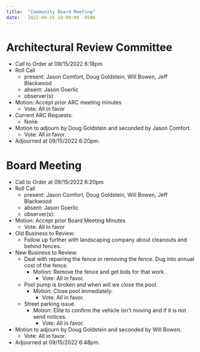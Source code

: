 ```yaml
---
title:  "Community Board Meeting"
date:   2022-09-15 18:00:00 -0500
---
```


# Architectural Review Committee

- Call to Order at 09/15/2022 6:18pm
- Roll Call
    - present: Jason Comfort, Doug Goldstein, Will Bowen, Jeff Blackwood
    - absent: Jason Goerlic
    - observer(s):
- Motion: Accept prior ARC meeting minutes
  - Vote: All in favor
- Current ARC Requests:
  - None
- Motion to adjourn by Doug Goldstein and seconded by Jason Comfort.
  - Vote: All in favor.
- Adjourned at 09/15/2022 6:20pm.

# Board Meeting

- Call to Order at 09/15/2022 6:20pm
- Roll Call
    - present: Jason Comfort, Doug Goldstein, Will Bowen, Jeff Blackwood
    - absent: Jason Goerlic
    - observer(s):
- Motion: Accept prior Board Meeting Minutes
  - Vote: All in favor
- Old Business to Review:
  - Follow up further with landscaping company about cleanouts and behind fences.
- New Business to Review:
  - Deal with repairing the fence or removing the fence. Dug into annual cost of the fence.
    - Motion: Remove the fence and get bids for that work.
       - Vote: All in favor.
  - Pool pump is broken and when will we close the pool.
    - Motion: Close pool immediately.
      - Vote: All in favor.
  - Street parking issue.
    - Motion: Elite to confirm the vehicle isn't moving and if it is not send notices.
      - Vote: All in favor.
- Motion to adjourn by Doug Goldstein and seconded by Will Bowen.
  - Vote: All in favor.
- Adjourned at 09/15/2022 6:48pm.
